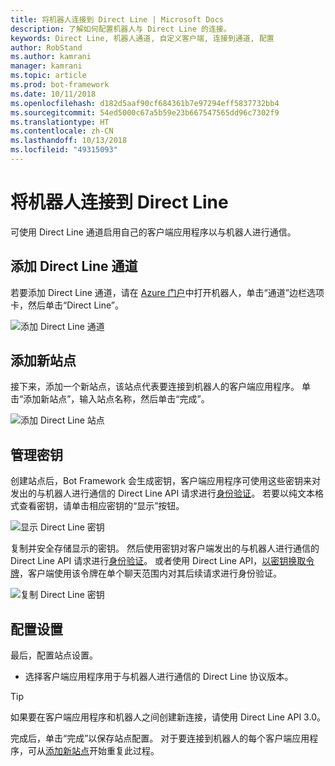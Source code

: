 ```yaml
---
title: 将机器人连接到 Direct Line | Microsoft Docs
description: 了解如何配置机器人与 Direct Line 的连接。
keywords: Direct Line, 机器人通道, 自定义客户端, 连接到通道, 配置
author: RobStand
ms.author: kamrani
manager: kamrani
ms.topic: article
ms.prod: bot-framework
ms.date: 10/11/2018
ms.openlocfilehash: d182d5aaf90cf684361b7e97294eff5837732bb4
ms.sourcegitcommit: 54ed5000c67a5b59e23b667547565dd96c7302f9
ms.translationtype: HT
ms.contentlocale: zh-CN
ms.lasthandoff: 10/13/2018
ms.locfileid: "49315093"
---
```

# <a name="connect-a-bot-to-direct-line"></a>将机器人连接到 Direct Line

可使用 Direct Line 通道启用自己的客户端应用程序以与机器人进行通信。 

## <a name="add-the-direct-line-channel"></a>添加 Direct Line 通道

若要添加 Direct Line 通道，请在 [Azure 门户](https://portal.azure.com/)中打开机器人，单击“通道”边栏选项卡，然后单击“Direct Line”。

![添加 Direct Line 通道](~/media/bot-service-channel-connect-directline/directline-addchannel.png)

## <a name="add-new-site"></a>添加新站点

接下来，添加一个新站点，该站点代表要连接到机器人的客户端应用程序。 单击“添加新站点”，输入站点名称，然后单击“完成”。

![添加 Direct Line 站点](~/media/bot-service-channel-connect-directline/directline-addsite.png)

## <a name="manage-secret-keys"></a>管理密钥

创建站点后，Bot Framework 会生成密钥，客户端应用程序可使用这些密钥来对发出的与机器人进行通信的 Direct Line API 请求进行[身份验证](~/rest-api/bot-framework-rest-direct-line-3-0-authentication.md)。 若要以纯文本格式查看密钥，请单击相应密钥的“显示”按钮。

![显示 Direct Line 密钥](~/media/bot-service-channel-connect-directline/directline-showkey.png)

复制并安全存储显示的密钥。 然后使用密钥对客户端发出的与机器人进行通信的 Direct Line API 请求进行[身份验证](~/rest-api/bot-framework-rest-direct-line-3-0-authentication.md)。
或者使用 Direct Line API，[以密钥换取令牌](~/rest-api/bot-framework-rest-direct-line-3-0-authentication.md#generate-token)，客户端使用该令牌在单个聊天范围内对其后续请求进行身份验证。

![复制 Direct Line 密钥](~/media/bot-service-channel-connect-directline/directline-copykey.png)

## <a name="configure-settings"></a>配置设置

最后，配置站点设置。

- 选择客户端应用程序用于与机器人进行通信的 Direct Line 协议版本。

> [!TIP]
> 如果要在客户端应用程序和机器人之间创建新连接，请使用 Direct Line API 3.0。

完成后，单击“完成”以保存站点配置。 对于要连接到机器人的每个客户端应用程序，可从[添加新站点](#add-new-site)开始重复此过程。
